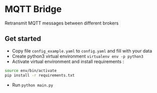 # MQTT Bridge

Retransmit MQTT messages between different brokers

## Get started
* Copy file `config_example.yaml` to `config.yaml` and fill with your data
* Create python3 virtual environment `virtualenv env -p python3`
* Activate virtual environment and install requirements :
```bash
source env/bin/activate
pip install -r requirements.txt
```
* Run `python main.py`
